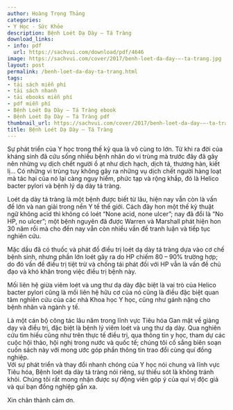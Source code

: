 ```yaml
---
author: Hoàng Trọng Thảng
categories:
- Y Học - Sức Khỏe
description: Bệnh Loét Dạ Dày – Tá Tràng
download_links:
- info: pdf
  url: https://sachvui.com/download/pdf/4646
image: https://sachvui.com/cover/2017/benh-loet-da-day-–-ta-trang.jpg
layout: post
permalink: /benh-loet-da-day-ta-trang.html
tags:
- tải sách miễn phí
- tải sách nhanh
- tải ebooks miễn phí
- pdf miễn phí
- Bệnh Loét Dạ Dày – Tá Tràng ebook
- Bệnh Loét Dạ Dày – Tá Tràng pdf
thumbnail_url: https://sachvui.com/cover/2017/benh-loet-da-day-–-ta-trang.jpg
title: Bệnh Loét Dạ Dày – Tá Tràng
---
```


 <div class="item-desc text-justify"> <p>Sự phát triển của Y học trong thế kỷ qua là vô cùng to lớn. Từ khi ra đời của kháng sinh đã cứu sống nhiều bệnh nhân do vi trùng mà trước đây đã gây nên nhừng vụ dịch chết người ồ ạt như dịch hạch, dịch tả, thương hàn, kiết lị… Có những vi trùng tuy không gây ra những vụ dịch chết người hàng loạt mà tác hại của nó lại càng nguy hiểm, phức tạp và rộng khắp, đó là Helico bacter pylori và bệnh lý dạ dày tá tràng.</p><p>Loét dạ dày tá tràng là một bệnh được biết từ lâu, hiện nay vẫn còn là vấn đề lớn và nan giải trong nền Y tế thế giới. Cách đây hon một thế kỷ thuật ngữ không acid thì không có loét “None acid, none ulcer”; nay đã đổi là “No HP, no ulcer”; một bệnh nguyên đã được Warren và Marshall phát hiện hon 30 năm rồi mà cho đến nay vẫn còn nhiều vần đề tranh luận và tiếp tục nghiên cứu.</p><p>Mặc dầu đã có thuốc và phát đồ điều trị loét dạ dày tá tràng dựa vào cơ chế bệnh sinh, nhưng phần lớn loét gây ra do HP chiếm 80 – 90% trường hợp; do đó vấn đề điều trị tiệt trừ và chống tái phát đối với HP vẫn là vấn đề chủ đạo và khó khăn trong việc điều trị bệnh này.</p><p>Mối liên hệ giừa viêm loét và ung thư dạ dày đặc biệt là vai trò của Helico bacter pylori cũng là mối liên hệ hữu cơ của nó cũng là điều đặc biệt quan tâm nghiên cứu của các nhà Khoa học Y học, cũng như gánh nặng cho bệnh nhân và ngành y tế.</p><p>Là một cán bộ công tác lâu năm trong lĩnh vực Tiêu hóa Gan mật về giảng dạy và điều trị, đặc biệt là bệnh lý viêm loét và ung thư dạ dày. Qua nghiên cứu tìm hiếu cũng như trên thực tế điều trị, qua thông tin y học, tham dự các cuộc hội thảo, hội nghị trong nước và quốc tế; chúng tôi cố sắng biên soạn cuốn sách này với mong ước góp phần thông tin trao đổi cùng quí đồng nghiệp.<br>Với sự phát triển và thay đổi nhanh chóng của Y học nói chung và lĩnh vực Tiêu hóa, Bệnh loét dạ dày tá tràng nói riêng, sự thiếu sót là không tránh khỏi. Chúng tôi rất mong nhận được sự động viên góp ý của quí vị độc giả và quí bạn đồng nghiệp gần xa.</p><p>Xin chân thành cảm ơn.</p> </div>